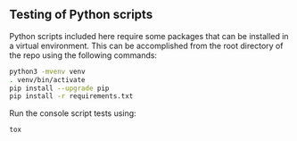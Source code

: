 ## Testing of Python scripts
Python scripts included here require some packages that can be installed in a virtual environment.  This can be accomplished from the root directory of the repo using the following commands:

```bash
python3 -mvenv venv
. venv/bin/activate
pip install --upgrade pip
pip install -r requirements.txt
```

Run the console script tests using:

```bash
tox
```

